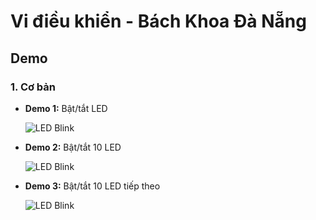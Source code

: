 # Vi điều khiển - Bách Khoa Đà Nẵng  

## Demo  

### 1. Cơ bản  
- **Demo 1:** Bật/tắt LED
  
  ![LED Blink](Demo/1-led.gif)

- **Demo 2:** Bật/tắt 10 LED
  
  ![LED Blink](Demo/10-led.gif)  

- **Demo 3:** Bật/tắt 10 LED tiếp theo
  
  ![LED Blink](Demo/10-led-1.gif)  
